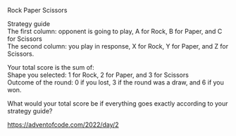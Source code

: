 Rock Paper Scissors  

Strategy guide  
The first column: opponent is going to play, A for Rock, B for Paper, and C for Scissors  
The second column: you play in response, X for Rock, Y for Paper, and Z for Scissors.  

Your total score is the sum of:  
Shape you selected: 1 for Rock, 2 for Paper, and 3 for Scissors  
Outcome of the round: 0 if you lost, 3 if the round was a draw, and 6 if you won.  

What would your total score be if everything goes exactly according to your strategy guide?

https://adventofcode.com/2022/day/2 